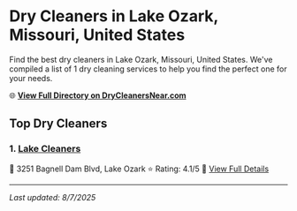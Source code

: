 # Dry Cleaners in Lake Ozark, Missouri, United States

Find the best dry cleaners in Lake Ozark, Missouri, United States. We've compiled a list of 1 dry cleaning services to help you find the perfect one for your needs.

🌐 **[View Full Directory on DryCleanersNear.com](https://drycleanersnear.com/city/US/Missouri/Lake%20Ozark)**

## Top Dry Cleaners

### 1. [Lake Cleaners](https://drycleanersnear.com/dryCleaner/688d7128eedd882ede90be89/lake-cleaners)
📍 3251 Bagnell Dam Blvd, Lake Ozark
⭐ Rating: 4.1/5
🔗 [View Full Details](https://drycleanersnear.com/dryCleaner/688d7128eedd882ede90be89/lake-cleaners)


---

*Last updated: 8/7/2025*
